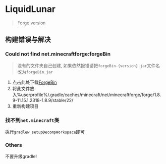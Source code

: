 # LiquidLunar

> Forge version

## 构建错误与解决

### Could not find net.minecraftforge:forgeBin

> 没有的文件夹自己创建, 如果依然报错请把`forgeBin-{version}.jar`文件名改为`forgeBin.jar`

1. 点击此处下载[ForgeBin](https://maven.minecraftforge.net/net/minecraftforge/forge/1.8.9-11.15.1.2318-1.8.9/forge-1.8.9-11.15.1.2318-1.8.9-universal.jar)
2. 将此文件放入%userprofile%/.gradle/caches/minecraft/net/minecraftforge/forge/1.8.9-11.15.1.2318-1.8.9/stable/22/
3. 重新构建项目

### 找不到`net.minecraft`类

执行`gradlew setupDecompWorkspace`即可

### Others

不要升级gradle!